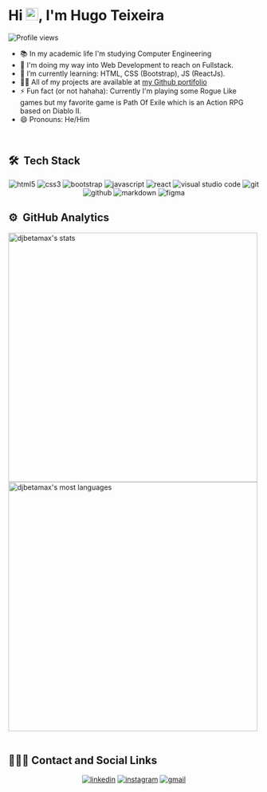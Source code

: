 <!--<img align="right" height="590em" src="https://raw.githubusercontent.com/gist/maykbrito/618ef18e3bbb7cdfd200f3a4fc1aabc6/raw/201d47c76006c99fe0dc55ea92e76bdca5537f08/githubcard.svg"> -->
<h1 align="left">Hi <img src="https://raw.githubusercontent.com/kaueMarques/kaueMarques/master/hi.gif" width="25px">, I'm Hugo Teixeira
</h1><img src="https://komarev.com/ghpvc/?username=djbetamax&amp;color=yellow" alt="Profile views">

* 📚 In my academic life I'm studying Computer Engineering
* 🔭 I'm doing my way into Web Development to reach on Fullstack.
* 🌱 I’m currently learning: HTML, CSS (Bootstrap), JS (ReactJs).
* 👨‍💻 All of my projects are available at [my Github portifolio](https://github.com/Djbetamax/Projetos)
* ⚡ Fun fact (or not hahaha): Currently I'm playing some Rogue Like games but my favorite game is Path Of Exile which is an Action RPG based on Diablo II.
* 😄 Pronouns: He/Him

<br>

## 🛠  Tech Stack

<div>
  <p align="center">
    <img src="https://img.shields.io/badge/html5-%23E34F26.svg?style=for-the-badge&logo=html5&logoColor=white" alt="html5">
    <img src="https://img.shields.io/badge/css3-%231572B6.svg?style=for-the-badge&logo=css3&logoColor=white" alt="css3">
    <img src="https://img.shields.io/badge/bootstrap-%23563D7C.svg?style=for-the-badge&logo=bootstrap&logoColor=white" alt="bootstrap">
    <img src="https://img.shields.io/badge/javascript-%23323330.svg?style=for-the-badge&logo=javascript&logoColor=%23F7DF1E" alt="javascript">
    <img src="https://img.shields.io/badge/react-%2320232a.svg?style=for-the-badge&logo=react&logoColor=%2361DAFB" alt="react">
    <img src="https://img.shields.io/badge/Visual%20Studio%20Code-0078d7.svg?style=for-the-badge&logo=visual-studio-code&logoColor=white" alt="visual studio code">
    <img src="https://img.shields.io/badge/git-%23F05033.svg?style=for-the-badge&logo=git&logoColor=white" alt="git">
    <img src="https://img.shields.io/badge/github-%23121011.svg?style=for-the-badge&logo=github&logoColor=white" alt="github">
    <img src="https://img.shields.io/badge/markdown-%23000000.svg?style=for-the-badge&logo=markdown&logoColor=white" alt="markdown">
    <img src="https://img.shields.io/badge/figma-%23F05033.svg?style=for-the-badge&logo=figma&logoColor=white" alt="figma">
  <!-- I'm about to learn these
    <img src="https://img.shields.io/badge/c++-%2300599C.svg?style=for-the-badge&logo=c%2B%2B&logoColor=white" alt="c++">
    <img src="https://img.shields.io/badge/postgres-%23316192.svg?style=for-the-badge&logo=postgresql&logoColor=white)" alt="postgresql">
    <img src="https://img.shields.io/badge/sqlite-%2307405e.svg?style=for-the-badge&logo=sqlite&logoColor=white" alt="sqlite">
    <img src="https://img.shields.io/badge/MongoDB-%234ea94b.svg?style=for-the-badge&logo=mongodb&logoColor=white" alt="mongodb">
    <img src="https://img.shields.io/badge/node.js-6DA55F?style=for-the-badge&logo=node.js&logoColor=white" alt="nodejs">
    <img src="https://img.shields.io/badge/-Ajax(JQuery)-05122A?style=flat&logo=Jquery alt="ajax">
    <img src="https://img.shields.io/badge/NPM-%23000000.svg?style=for-the-badge&logo=npm&logoColor=white" alt="npm">
  -->
  </p>
</div>

## ⚙️  GitHub Analytics

<div>
  <img align="top" width="500" src="https://github-readme-stats.vercel.app/api?username=Djbetamax&amp;theme=vision-friendly-dark&amp;line_height=20&amp;show_icons=true&amp;include_all_commits=true" alt="djbetamax's stats">
  <img align="top" width="500" src="https://github-readme-stats.vercel.app/api/top-langs/?username=Djbetamax&amp;layout=compact&amp;theme=vision-friendly-dark" alt="djbetamax's most languages">
</div>

<br>

## 👨🏽‍🦲 Contact and Social Links

<div>
  <p align="center">
    <a href="www.linkedin.com/in/8dev" target="blank"><img src="https://img.shields.io/badge/8Dev-%230077B5.svg?style=for-the-badge&logo=linkedin&logoColor=white" alt="linkedin"></a>
    <a href="https://www.instagram.com/hugo_8dev/" target="blank"><img src="https://img.shields.io/badge/8Dev-%23E34F26.svg?style=for-the-badge&logo=Instagram&logoColor=white" alt="instagram"></a>
    <a href="mailto:hugots23@gmail.com" target="blank"><img src="https://img.shields.io/badge/Mail me-D14836?style=for-the-badge&logo=gmail&logoColor=white" alt="gmail"></a>
  </p>
</div>
